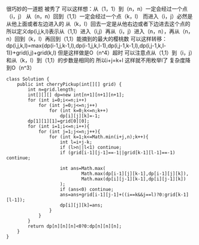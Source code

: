 很巧妙的一道题 被秀了
可以这样想：从（1，1）到（n，n）一定会经过一个点（i，j） 从（n，n）回到（1,1）一定会经过一个点（k，l）
而进入（i，j）必然是从他上面或者左边进入的 从（k，l）回去一定是从他右边或者下边进去这个点的
所以定义dp(i,j,k,l)表示从（1,1）进入（i,j）再从（i，j）进入（n，n），再从（n，n）回到（k，l）再回到（1,1）能摘到的最大的樱桃数
可以这样转移：
dp(i,j,k,l)=max{dp(i-1,j,k-1,l),dp(i-1,j,k,l-1),dp(i,j-1,k-1,l),dp(i,j-1,k,l-1)}+grid(i,j)+grid(k,l)
但是这样做是O（n^4）超时
可以注意点从（1,1）到（i，j）和从（k，l）到（1,1）的步数是相同的 所以i+j=k+l 这样就不用枚举l了 复杂度降到O（n^3）

```
class Solution {
    public int cherryPickup(int[][] grid) {
        int n=grid.length;
        int[][][] dp=new int[n+1][n+1][n+1];
        for (int i=0;i<=n;i++)
            for (int j=0;j<=n;j++)
                for (int k=0;k<=n;k++)
                    dp[i][j][k]=-1;
        dp[1][1][1]=grid[0][0];
        for (int i=1;i<=n;i++){
            for (int j=1;j<=n;j++){
                for (int k=1;k<=Math.min(i+j,n);k++){
                    int l=i+j-k;
                    if (l>n||l<1) continue;
                    if (grid[i-1][j-1]==-1||grid[k-1][l-1]==-1) continue;

                    int ans=Math.max(
                            Math.max(dp[i-1][j][k-1],dp[i-1][j][k]),
                            Math.max(dp[i][j-1][k-1],dp[i][j-1][k])
                    );
                    if (ans<0) continue;
                    ans=ans+grid[i-1][j-1]+((i==k&&j==l)?0:grid[k-1][l-1]);
                    dp[i][j][k]=ans;
                }
            }
        }
        return dp[n][n][n]<0?0:dp[n][n][n];
    }
}
```
